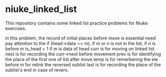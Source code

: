 # niuke_linked_list
 This repository contains some linked list practice problems for Niuke exercises.

in this problem, the record of initial places before move is essential
need pay attention to the if (head->data == m), if m or n is not in the list, if n is before m
is_head = 1 if m is data of head
curr is for moving on linked list
next is for recording the curr->next before movement
prev is for identifying the place of the first one of list after move
temp is for remerbering the ele before m for relink the reversed sublist
last is for recording the place of the sublist's end in case of revers.